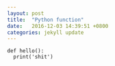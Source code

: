 ```yaml
---
layout: post
title:  "Python function"
date:   2016-12-03 14:39:51 +0800
categories: jekyll update
---
```


```
def hello():
  print('shit')
  
```